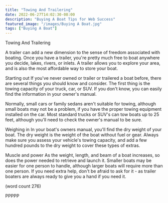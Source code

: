 ```yaml
---
title: "Towing And Trailering"
date: 2022-06-27T14:02:30-08:00
description: "Buying A Boat Tips for Web Success"
featured_image: "/images/Buying A Boat.jpg"
tags: ["Buying A Boat"]
---
```


Towing And Trailering

A trailer can add a new dimension to the sense of
freedom associated with boating.  Once you have a 
trailer, you're pretty much free to boat anywhere
you decide, lakes, rivers, or inlets.  A trailer 
allows you to explore your area, and is also the 
most affordable way to store your boat.

Starting out
If you've never owned or trailer or trailered a boat
before, there are several things you should know 
and consider.  The first thing is the towing capacity
of your truck, car, or SUV.  If you don't know, you
can easily find the information in your owner's 
manual. 

Normally, small cars or family sedans aren't suitable
for towing, although small boats may not be a problem,
if you have the proper towing equipment installed on
the car.  Most standard trucks or SUV's can tow 
boats up to 25 feet, although you'll need to check 
the owner's manual to be sure.

Weighing in 
In your boat's owners manual, you'll find the dry
weight of your boat.  The dry weight is the weight 
of the boat without fuel or gear.  Always make sure
you assess your vehicle's towing capacity, and add
a few hundred pounds to the dry weight to cover 
these types of extras.

Muscle and power
As the weight, length, and beam of a boat increases, 
so does the power needed to retrieve and launch it.
Smaller boats may be easier for one person to handle, 
although larger boats will require more than one
person.  If you need extra help, don't be afraid to
ask for it - as trailer boaters are always ready to 
give you a hand if you need it.

(word count 276)

PPPPP
